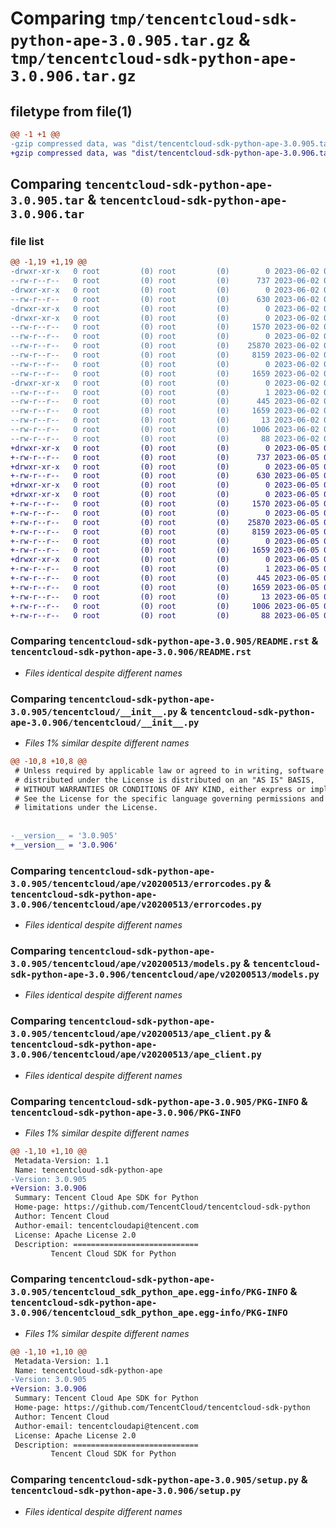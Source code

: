 # Comparing `tmp/tencentcloud-sdk-python-ape-3.0.905.tar.gz` & `tmp/tencentcloud-sdk-python-ape-3.0.906.tar.gz`

## filetype from file(1)

```diff
@@ -1 +1 @@
-gzip compressed data, was "dist/tencentcloud-sdk-python-ape-3.0.905.tar", last modified: Fri Jun  2 00:19:31 2023, max compression
+gzip compressed data, was "dist/tencentcloud-sdk-python-ape-3.0.906.tar", last modified: Mon Jun  5 00:26:08 2023, max compression
```

## Comparing `tencentcloud-sdk-python-ape-3.0.905.tar` & `tencentcloud-sdk-python-ape-3.0.906.tar`

### file list

```diff
@@ -1,19 +1,19 @@
-drwxr-xr-x   0 root         (0) root         (0)        0 2023-06-02 00:19:31.000000 tencentcloud-sdk-python-ape-3.0.905/
--rw-r--r--   0 root         (0) root         (0)      737 2023-06-02 00:19:31.000000 tencentcloud-sdk-python-ape-3.0.905/README.rst
-drwxr-xr-x   0 root         (0) root         (0)        0 2023-06-02 00:19:31.000000 tencentcloud-sdk-python-ape-3.0.905/tencentcloud/
--rw-r--r--   0 root         (0) root         (0)      630 2023-06-02 00:19:31.000000 tencentcloud-sdk-python-ape-3.0.905/tencentcloud/__init__.py
-drwxr-xr-x   0 root         (0) root         (0)        0 2023-06-02 00:19:31.000000 tencentcloud-sdk-python-ape-3.0.905/tencentcloud/ape/
-drwxr-xr-x   0 root         (0) root         (0)        0 2023-06-02 00:19:31.000000 tencentcloud-sdk-python-ape-3.0.905/tencentcloud/ape/v20200513/
--rw-r--r--   0 root         (0) root         (0)     1570 2023-06-02 00:19:31.000000 tencentcloud-sdk-python-ape-3.0.905/tencentcloud/ape/v20200513/errorcodes.py
--rw-r--r--   0 root         (0) root         (0)        0 2023-06-02 00:19:31.000000 tencentcloud-sdk-python-ape-3.0.905/tencentcloud/ape/v20200513/__init__.py
--rw-r--r--   0 root         (0) root         (0)    25870 2023-06-02 00:19:31.000000 tencentcloud-sdk-python-ape-3.0.905/tencentcloud/ape/v20200513/models.py
--rw-r--r--   0 root         (0) root         (0)     8159 2023-06-02 00:19:31.000000 tencentcloud-sdk-python-ape-3.0.905/tencentcloud/ape/v20200513/ape_client.py
--rw-r--r--   0 root         (0) root         (0)        0 2023-06-02 00:19:31.000000 tencentcloud-sdk-python-ape-3.0.905/tencentcloud/ape/__init__.py
--rw-r--r--   0 root         (0) root         (0)     1659 2023-06-02 00:19:31.000000 tencentcloud-sdk-python-ape-3.0.905/PKG-INFO
-drwxr-xr-x   0 root         (0) root         (0)        0 2023-06-02 00:19:31.000000 tencentcloud-sdk-python-ape-3.0.905/tencentcloud_sdk_python_ape.egg-info/
--rw-r--r--   0 root         (0) root         (0)        1 2023-06-02 00:19:31.000000 tencentcloud-sdk-python-ape-3.0.905/tencentcloud_sdk_python_ape.egg-info/dependency_links.txt
--rw-r--r--   0 root         (0) root         (0)      445 2023-06-02 00:19:31.000000 tencentcloud-sdk-python-ape-3.0.905/tencentcloud_sdk_python_ape.egg-info/SOURCES.txt
--rw-r--r--   0 root         (0) root         (0)     1659 2023-06-02 00:19:31.000000 tencentcloud-sdk-python-ape-3.0.905/tencentcloud_sdk_python_ape.egg-info/PKG-INFO
--rw-r--r--   0 root         (0) root         (0)       13 2023-06-02 00:19:31.000000 tencentcloud-sdk-python-ape-3.0.905/tencentcloud_sdk_python_ape.egg-info/top_level.txt
--rw-r--r--   0 root         (0) root         (0)     1006 2023-06-02 00:19:31.000000 tencentcloud-sdk-python-ape-3.0.905/setup.py
--rw-r--r--   0 root         (0) root         (0)       88 2023-06-02 00:19:31.000000 tencentcloud-sdk-python-ape-3.0.905/setup.cfg
+drwxr-xr-x   0 root         (0) root         (0)        0 2023-06-05 00:26:08.000000 tencentcloud-sdk-python-ape-3.0.906/
+-rw-r--r--   0 root         (0) root         (0)      737 2023-06-05 00:26:08.000000 tencentcloud-sdk-python-ape-3.0.906/README.rst
+drwxr-xr-x   0 root         (0) root         (0)        0 2023-06-05 00:26:08.000000 tencentcloud-sdk-python-ape-3.0.906/tencentcloud/
+-rw-r--r--   0 root         (0) root         (0)      630 2023-06-05 00:26:08.000000 tencentcloud-sdk-python-ape-3.0.906/tencentcloud/__init__.py
+drwxr-xr-x   0 root         (0) root         (0)        0 2023-06-05 00:26:08.000000 tencentcloud-sdk-python-ape-3.0.906/tencentcloud/ape/
+drwxr-xr-x   0 root         (0) root         (0)        0 2023-06-05 00:26:08.000000 tencentcloud-sdk-python-ape-3.0.906/tencentcloud/ape/v20200513/
+-rw-r--r--   0 root         (0) root         (0)     1570 2023-06-05 00:26:08.000000 tencentcloud-sdk-python-ape-3.0.906/tencentcloud/ape/v20200513/errorcodes.py
+-rw-r--r--   0 root         (0) root         (0)        0 2023-06-05 00:26:08.000000 tencentcloud-sdk-python-ape-3.0.906/tencentcloud/ape/v20200513/__init__.py
+-rw-r--r--   0 root         (0) root         (0)    25870 2023-06-05 00:26:08.000000 tencentcloud-sdk-python-ape-3.0.906/tencentcloud/ape/v20200513/models.py
+-rw-r--r--   0 root         (0) root         (0)     8159 2023-06-05 00:26:08.000000 tencentcloud-sdk-python-ape-3.0.906/tencentcloud/ape/v20200513/ape_client.py
+-rw-r--r--   0 root         (0) root         (0)        0 2023-06-05 00:26:08.000000 tencentcloud-sdk-python-ape-3.0.906/tencentcloud/ape/__init__.py
+-rw-r--r--   0 root         (0) root         (0)     1659 2023-06-05 00:26:08.000000 tencentcloud-sdk-python-ape-3.0.906/PKG-INFO
+drwxr-xr-x   0 root         (0) root         (0)        0 2023-06-05 00:26:08.000000 tencentcloud-sdk-python-ape-3.0.906/tencentcloud_sdk_python_ape.egg-info/
+-rw-r--r--   0 root         (0) root         (0)        1 2023-06-05 00:26:08.000000 tencentcloud-sdk-python-ape-3.0.906/tencentcloud_sdk_python_ape.egg-info/dependency_links.txt
+-rw-r--r--   0 root         (0) root         (0)      445 2023-06-05 00:26:08.000000 tencentcloud-sdk-python-ape-3.0.906/tencentcloud_sdk_python_ape.egg-info/SOURCES.txt
+-rw-r--r--   0 root         (0) root         (0)     1659 2023-06-05 00:26:08.000000 tencentcloud-sdk-python-ape-3.0.906/tencentcloud_sdk_python_ape.egg-info/PKG-INFO
+-rw-r--r--   0 root         (0) root         (0)       13 2023-06-05 00:26:08.000000 tencentcloud-sdk-python-ape-3.0.906/tencentcloud_sdk_python_ape.egg-info/top_level.txt
+-rw-r--r--   0 root         (0) root         (0)     1006 2023-06-05 00:26:08.000000 tencentcloud-sdk-python-ape-3.0.906/setup.py
+-rw-r--r--   0 root         (0) root         (0)       88 2023-06-05 00:26:08.000000 tencentcloud-sdk-python-ape-3.0.906/setup.cfg
```

### Comparing `tencentcloud-sdk-python-ape-3.0.905/README.rst` & `tencentcloud-sdk-python-ape-3.0.906/README.rst`

 * *Files identical despite different names*

### Comparing `tencentcloud-sdk-python-ape-3.0.905/tencentcloud/__init__.py` & `tencentcloud-sdk-python-ape-3.0.906/tencentcloud/__init__.py`

 * *Files 1% similar despite different names*

```diff
@@ -10,8 +10,8 @@
 # Unless required by applicable law or agreed to in writing, software
 # distributed under the License is distributed on an "AS IS" BASIS,
 # WITHOUT WARRANTIES OR CONDITIONS OF ANY KIND, either express or implied.
 # See the License for the specific language governing permissions and
 # limitations under the License.
 
 
-__version__ = '3.0.905'
+__version__ = '3.0.906'
```

### Comparing `tencentcloud-sdk-python-ape-3.0.905/tencentcloud/ape/v20200513/errorcodes.py` & `tencentcloud-sdk-python-ape-3.0.906/tencentcloud/ape/v20200513/errorcodes.py`

 * *Files identical despite different names*

### Comparing `tencentcloud-sdk-python-ape-3.0.905/tencentcloud/ape/v20200513/models.py` & `tencentcloud-sdk-python-ape-3.0.906/tencentcloud/ape/v20200513/models.py`

 * *Files identical despite different names*

### Comparing `tencentcloud-sdk-python-ape-3.0.905/tencentcloud/ape/v20200513/ape_client.py` & `tencentcloud-sdk-python-ape-3.0.906/tencentcloud/ape/v20200513/ape_client.py`

 * *Files identical despite different names*

### Comparing `tencentcloud-sdk-python-ape-3.0.905/PKG-INFO` & `tencentcloud-sdk-python-ape-3.0.906/PKG-INFO`

 * *Files 1% similar despite different names*

```diff
@@ -1,10 +1,10 @@
 Metadata-Version: 1.1
 Name: tencentcloud-sdk-python-ape
-Version: 3.0.905
+Version: 3.0.906
 Summary: Tencent Cloud Ape SDK for Python
 Home-page: https://github.com/TencentCloud/tencentcloud-sdk-python
 Author: Tencent Cloud
 Author-email: tencentcloudapi@tencent.com
 License: Apache License 2.0
 Description: ============================
         Tencent Cloud SDK for Python
```

### Comparing `tencentcloud-sdk-python-ape-3.0.905/tencentcloud_sdk_python_ape.egg-info/PKG-INFO` & `tencentcloud-sdk-python-ape-3.0.906/tencentcloud_sdk_python_ape.egg-info/PKG-INFO`

 * *Files 1% similar despite different names*

```diff
@@ -1,10 +1,10 @@
 Metadata-Version: 1.1
 Name: tencentcloud-sdk-python-ape
-Version: 3.0.905
+Version: 3.0.906
 Summary: Tencent Cloud Ape SDK for Python
 Home-page: https://github.com/TencentCloud/tencentcloud-sdk-python
 Author: Tencent Cloud
 Author-email: tencentcloudapi@tencent.com
 License: Apache License 2.0
 Description: ============================
         Tencent Cloud SDK for Python
```

### Comparing `tencentcloud-sdk-python-ape-3.0.905/setup.py` & `tencentcloud-sdk-python-ape-3.0.906/setup.py`

 * *Files identical despite different names*

